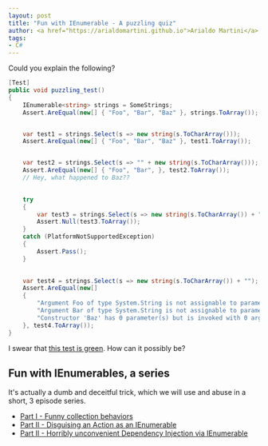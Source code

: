 ```yaml
---
layout: post
title: "Fun with IEnumerable - A puzzling quiz"
author: <a href="https://arialdomartini.github.io">Arialdo Martini</a>
tags:
- C#
---
```

Could you explain the following?

```csharp
[Test]
public void puzzling_test()
{
    IEnumerable<string> strings = SomeStrings;
    Assert.AreEqual(new[] { "Foo", "Bar", "Baz" }, strings.ToArray());


    var test1 = strings.Select(s => new string(s.ToCharArray()));
    Assert.AreEqual(new[] { "Foo", "Bar", "Baz" }, test1.ToArray());


    var test2 = strings.Select(s => "" + new string(s.ToCharArray()));
    Assert.AreEqual(new[] { "Foo", "Bar", }, test2.ToArray());
    // Hey, what happened to Baz??

            
    try
    { 
        var test3 = strings.Select(s => new string(s.ToCharArray()) + "");
        Assert.Null(test3.ToArray());
    }
    catch (PlatformNotSupportedException)
    {
        Assert.Pass();
    }

            
    var test4 = strings.Select(s => new string(s.ToCharArray()) + "");
    Assert.AreEqual(new[]
    {
        "Argument Foo of type System.String is not assignable to parameter type int32",
        "Argument Bar of type System.String is not assignable to parameter type int32",
        "Constructor 'Baz' has 0 parameter(s) but is invoked with 0 argument(s)"
    }, test4.ToArray());
}
```
<!--more-->
I swear that [this test is green](/static/img/fun-with-ienumerables/puzzling-test.png). How can it possibly be?

## Fun with IEnumerables, a series

It's actually a dumb and deceitful trick, which we will use and abuse in a short, 3 episode series.

* [Part I - Funny collection behaviors](fun-with-ienumerables-part-1)
* [Part II - Disguising an Action as an IEnumerable](fun-with-ienumerables-part-2)
* [Part II - Horribly unconvenient Dependency Injection via IEnumerable](fun-with-ienumerables-part-3)

  
